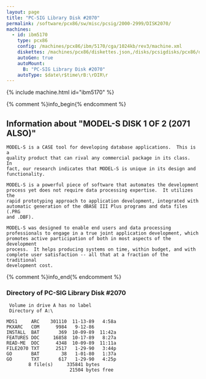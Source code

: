 ```yaml
---
layout: page
title: "PC-SIG Library Disk #2070"
permalink: /software/pcx86/sw/misc/pcsig/2000-2999/DISK2070/
machines:
  - id: ibm5170
    type: pcx86
    config: /machines/pcx86/ibm/5170/cga/1024kb/rev3/machine.xml
    diskettes: /machines/pcx86/diskettes.json,/disks/pcsigdisks/pcx86/diskettes.json
    autoGen: true
    autoMount:
      B: "PC-SIG Library Disk #2070"
    autoType: $date\r$time\rB:\rDIR\r
---
```


{% include machine.html id="ibm5170" %}

{% comment %}info_begin{% endcomment %}

## Information about "MODEL-S DISK 1 OF 2 (2071 ALSO)"

    MODEL-S is a CASE tool for developing database applications.  This is a
    quality product that can rival any commercial package in its class.  In
    fact, our research indicates that MODEL-S is unique in its design and
    functionality.
    
    MODEL-S is a powerful piece of software that automates the development
    process yet does not require data processing expertise.  It utilizes the
    rapid prototyping approach to application development, integrated with
    automatic generation of the dBASE III Plus programs and data files (.PRG
    and .DBF).
    
    MODEL-S was designed to enable end users and data processing
    professionals to engage in a true joint application development, which
    promotes active participation of both in most aspects of the development
    process.  It helps producing systems on time, within budget, and with
    complete user satisfaction -- all that at a fraction of the traditional
    development cost.
{% comment %}info_end{% endcomment %}


### Directory of PC-SIG Library Disk #2070

     Volume in drive A has no label
     Directory of A:\

    MDS1     ARC    301110  11-13-89   4:58a
    PKXARC   COM      9984   9-12-86
    INSTALL  BAT       369  10-09-89  11:42a
    FEATURES DOC     16858  10-17-89   8:27a
    READ-ME  DOC      4348  10-09-89  11:11a
    FILE2070 TXT      2517   1-29-90   3:44p
    GO       BAT        38   1-01-80   1:37a
    GO       TXT       617   1-29-90   4:25p
            8 file(s)     335841 bytes
                           21504 bytes free
